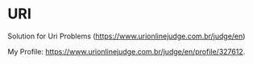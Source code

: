 # URI
Solution for Uri Problems (https://www.urionlinejudge.com.br/judge/en)

My Profile: https://www.urionlinejudge.com.br/judge/en/profile/327612.
